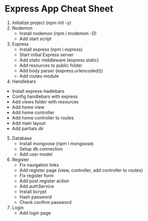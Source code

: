 # Express App Cheat Sheet

1. Initialize project (npm init -y)
2. Nodemon 
   * Install nodemon (npm i modemon -D)
   * Add start script
3. Express
   * Install express (npm i express)
   * Start initial Express server
   * Add static middleware (express.static)
   * Add resources to public folder
   * Add body parser (express.urlencoded())
   * Add routes module
4.  Handlebars   
   * Install express-hadlebars
   * Config handlebars with express
   * Add views folder with resources
   * Add home view
   * Add home controller
   * Add home controller to routes
   * Add main layout
   * Add partials dir
5. Database
   * Install mongoose (npm i mongoose) 
   * Setup db connection
   * Add user model
6. Register
   * Fix navigation links
   * Add register page (view, controller, add controller to routes)
   * Fix register form   
   * Add post register action
   * Add authService
   * Install bcrypt 
   * Hash password
   * Check confirm password
7. Login
   * Add login page   
   

